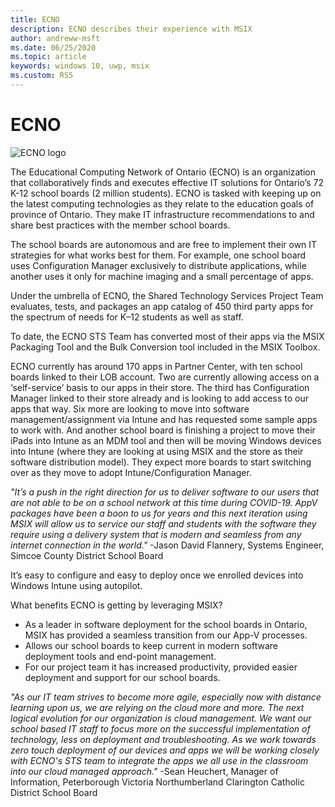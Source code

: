 ```yaml
---
title: ECNO
description: ECNO describes their experience with MSIX
author: andreww-msft
ms.date: 06/25/2020
ms.topic: article
keywords: windows 10, uwp, msix
ms.custom: RS5
---
```


# ECNO

![ECNO logo](../images/ECNO_masterlogo.png)

The Educational Computing Network of Ontario (ECNO) is an organization that collaboratively finds and executes effective IT solutions for Ontario’s 72 K-12 school boards (2 million students). ECNO is tasked with keeping up on the latest computing technologies as they relate to the education goals of province of Ontario. They make IT infrastructure recommendations to and share best practices with the member school boards.

The school boards are autonomous and are free to implement their own IT strategies for what works best for them. For example, one school board uses Configuration Manager exclusively to distribute applications, while another uses it only for machine imaging and a small percentage of apps.

Under the umbrella of ECNO, the Shared Technology Services Project Team evaluates, tests, and packages an app catalog of 450 third party apps for the spectrum of needs for K–12 students as well as staff.

To date, the ECNO STS Team has converted most of their apps via the MSIX Packaging Tool and the Bulk Conversion tool included in the MSIX Toolbox.

ECNO currently has around 170 apps in Partner Center, with ten school boards linked to their LOB account. Two are currently allowing access on a ‘self-service’ basis to our apps in their store. The third has Configuration Manager linked to their store already and is looking to add access to our apps that way. Six more are looking to move into software management/assignment via Intune and has requested some sample apps to work with. And another school board is finishing a project to move their iPads into Intune as an MDM tool and then will be moving Windows devices into Intune (where they are looking at using MSIX and the store as their software distribution model). They expect more boards to start switching over as they move to adopt Intune/Configuration Manager.

*"It’s a push in the right direction for us to deliver software to our users that are not able to be on a school network at this time during COVID-19. AppV packages have been a boon to us for years and this next iteration using MSIX will allow us to service our staff and students with the software they require using a delivery system that is modern and seamless from any internet connection in the world."*
-Jason David Flannery, Systems Engineer, Simcoe County District School Board

It’s easy to configure and easy to deploy once we enrolled devices into Windows Intune using autopilot.

What benefits ECNO is getting by leveraging MSIX?

* As a leader in software deployment for the school boards in Ontario, MSIX has provided a seamless transition from our App-V processes.
* Allows our school boards to keep current in modern software deployment tools and end-point management.
* For our project team it has increased productivity, provided easier deployment and support for our school boards.

*"As our IT team strives to become more agile, especially now with distance learning upon us, we are relying on the cloud more and more.  The next logical evolution for our organization is cloud management. We want our school based IT staff to focus more on the successful implementation of technology, less on deployment and troubleshooting. As we work towards zero touch deployment of our devices and apps we will be working closely with ECNO's STS team to integrate the apps we all use in the classroom into our cloud managed approach."*
 -Sean Heuchert, Manager of Information, Peterborough Victoria Northumberland Clarington Catholic District School Board
